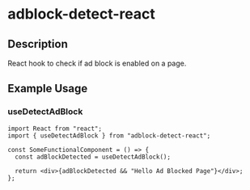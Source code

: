 # adblock-detect-react

## Description

React hook to check if ad block is enabled on a page.

## Example Usage

### useDetectAdBlock

```tsx
import React from "react";
import { useDetectAdBlock } from "adblock-detect-react";

const SomeFunctionalComponent = () => {
  const adBlockDetected = useDetectAdBlock();

  return <div>{adBlockDetected && "Hello Ad Blocked Page"}</div>;
};
```
